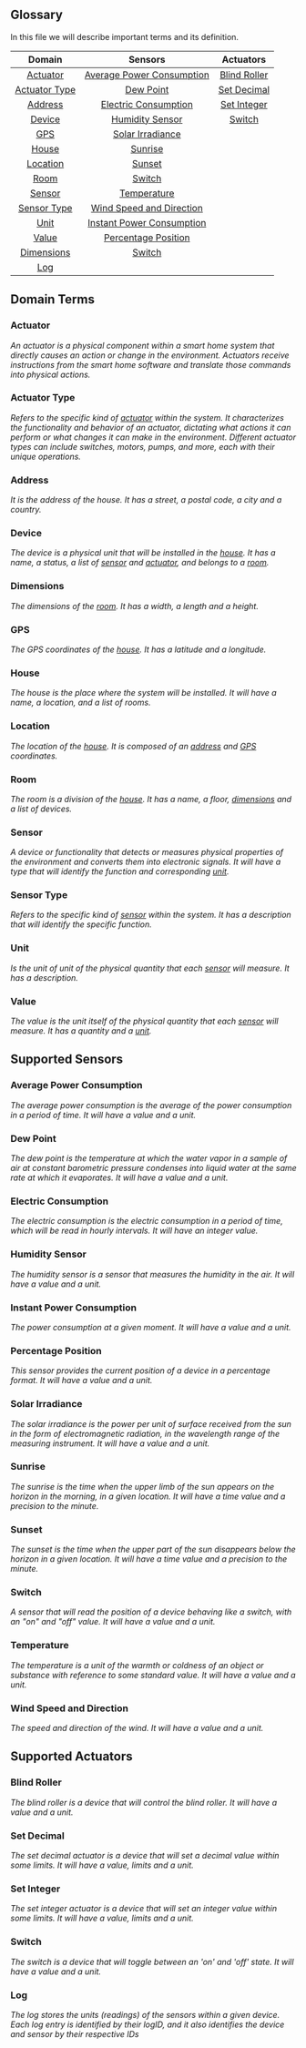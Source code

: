 ## Glossary

In this file we will describe important terms and its definition.

|     Domain      |           Sensors           |   Actuators    |
|:---------------:|:---------------------------:|:--------------:|
|   [Actuator]    | [Average Power Consumption] | [Blind Roller] |
| [Actuator Type] |         [Dew Point]         | [Set Decimal]  |
|    [Address]    |   [Electric Consumption]    | [Set Integer]  |
|    [Device]     |      [Humidity Sensor]      |    [Switch]    |
|      [GPS]      |     [Solar Irradiance]      |                |
|     [House]     |          [Sunrise]          |                |
|   [Location]    |          [Sunset]           |                |
|     [Room]      |          [Switch]           |                |
|    [Sensor]     |        [Temperature]        |                |
|  [Sensor Type]  | [Wind Speed and Direction]  |                |
|     [Unit]      | [Instant Power Consumption] |                |
|     [Value]     |    [Percentage Position]    |                |
|  [Dimensions]   |          [Switch]           |                |
|      [Log]      |                             |                |

## Domain Terms

### Actuator

[actuator]: #actuator
_An actuator is a physical component within a smart home system that directly causes an action or change in the
environment. Actuators receive instructions from the smart home software and translate those commands into physical
actions._

### Actuator Type

[actuator type]: #actuator-type
_Refers to the specific kind of [actuator] within the system. It characterizes the functionality and behavior of an
actuator, dictating what actions it can perform or what changes it can make in the environment. Different actuator types
can include switches, motors, pumps, and more, each with their unique operations._

### Address

[address]: #address
_It is the address of the house. It has a street, a postal code, a city and a country._

### Device

[device]: #device
_The device is a physical unit that will be installed in the [house]. It has a name, a status, a list of [sensor]
and [actuator], and belongs to a [room]._

### Dimensions

[dimensions]: #dimensions
_The dimensions of the [room]. It has a width, a length and a height._

### GPS

[gps]: #gps
_The GPS coordinates of the [house]. It has a latitude and a longitude._

### House

[house]: #house
_The house is the place where the system will be installed. It will have a name, a location, and a list of rooms._

### Location

[location]: #location
_The location of the [house]. It is composed of an [address] and [GPS] coordinates._

### Room

[room]: #room
_The room is a division of the [house]. It has a name, a floor, [dimensions] and a list of devices._

### Sensor

[sensor]: #sensor
_A device or functionality that detects or measures physical properties of the environment and converts them into
electronic signals. It will have a type that will identify the function and corresponding [unit]._

### Sensor Type

[sensor type]: #sensor-type
_Refers to the specific kind of [sensor] within the system. It has a description that will identify the specific
function._

### Unit

[unit]: #unit
_Is the unit of unit of the physical quantity that each [sensor] will measure. It has a description._

### Value

[value]: #value
_The value is the unit itself of the physical quantity that each [sensor] will measure. It has a quantity and
a [unit]._

## Supported Sensors

### Average Power Consumption

[average power consumption]: #average-power-consumption
_The average power consumption is the average of the power consumption in a period of time. It will have a value and a
unit._

### Dew Point

[dew point]: #dew-point
_The dew point is the temperature at which the water vapor in a sample of air at constant barometric pressure condenses
into liquid water at the same rate at which it evaporates. It will have a value and a unit._

### Electric Consumption

[electric consumption]: #electric-consumption
_The electric consumption is the electric consumption in a period of time, which will be read in hourly intervals. It
will have an integer value._

### Humidity Sensor

[humidity sensor]: #humidity-sensor
_The humidity sensor is a sensor that measures the humidity in the air. It will have a value and a unit._

### Instant Power Consumption

[instant power consumption]: #instant-power-consumption
_The power consumption at a given moment. It will have a value and a unit._

### Percentage Position

[percentage position]: #percentage-position
_This sensor provides the current position of a device in a percentage format. It will have a value and a unit._

### Solar Irradiance

[solar irradiance]: #solar-irradiance
_The solar irradiance is the power per unit of surface received from the sun in the form of electromagnetic radiation,
in the wavelength range of the measuring instrument. It will have a value and a unit._

### Sunrise

[sunrise]: #sunrise
_The sunrise is the time when the upper limb of the sun appears on the horizon in the morning, in a given location. It
will have a time value and a precision to the minute._

### Sunset

[sunset]: #sunset
_The sunset is the time when the upper part of the sun disappears below the horizon in a given location. It will have a
time value and a precision to the minute._

### Switch

[switch]: #switch
_A sensor that will read the position of a device behaving like a switch, with an "on" and "off" value. It will have a
value and a unit._

### Temperature

[temperature]: #temperature
_The temperature is a unit of the warmth or coldness of an object or substance with reference to some standard
value. It will have a value and a unit._

### Wind Speed and Direction

[wind speed and direction]: #wind-speed-and-direction
_The speed and direction of the wind. It will have a value and a unit._

## Supported Actuators

### Blind Roller

[blind roller]: #blind-roller
_The blind roller is a device that will control the blind roller. It will have a value and a unit._

### Set Decimal

[set decimal]: #set-decimal
_The set decimal actuator is a device that will set a decimal value within some limits. It will have a value, limits and
a unit._

### Set Integer

[set integer]: #set-integer
_The set integer actuator is a device that will set an integer value within some limits. It will have a value, limits
and a unit._

### Switch

[switch]: #switch
_The switch is a device that will toggle between an 'on' and 'off' state. It will have a value and a unit._

### Log

[log]: #log
_The log stores the units (readings) of the sensors within a given device. Each log entry is identified by their
logID, and it also identifies the device and sensor by their respective IDs_